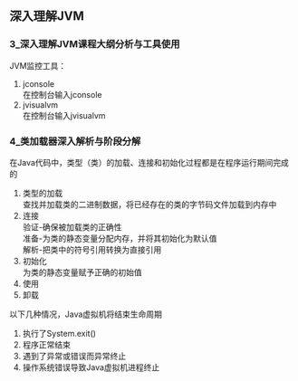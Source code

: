 深入理解JVM
---
### 3_深入理解JVM课程大纲分析与工具使用
JVM监控工具：  
1. jconsole  
在控制台输入jconsole  
2. jvisualvm  
在控制台输入jvisualvm

### 4_类加载器深入解析与阶段分解
在Java代码中，类型（类）的加载、连接和初始化过程都是在程序运行期间完成的

1. 类型的加载  
查找并加载类的二进制数据，将已经存在的类的字节码文件加载到内存中  
2. 连接  
验证-确保被加载类的正确性  
准备-为类的静态变量分配内存，并将其初始化为默认值  
解析-把类中的符号引用转换为直接引用
3. 初始化  
为类的静态变量赋予正确的初始值  
4. 使用  
5. 卸载  

以下几种情况，Java虚拟机将结束生命周期  
1. 执行了System.exit()
2. 程序正常结束
3. 遇到了异常或错误而异常终止
4. 操作系统错误导致Java虚拟机进程终止  









